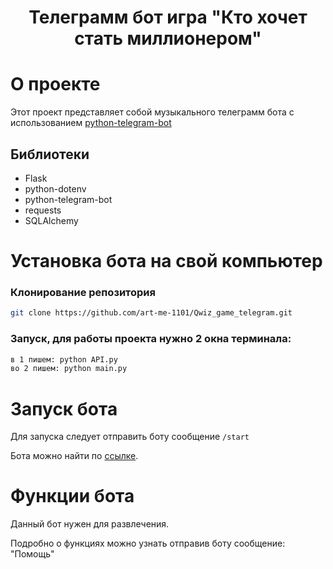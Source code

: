 <h1 align="center">Телеграмм бот игра "Кто хочет стать миллионером"</h1>

# О проекте

Этот проект представляет собой музыкального телеграмм бота с
использованием [python-telegram-bot](https://github.com/python-telegram-bot/python-telegram-bot)

## Библиотеки

- Flask
- python-dotenv
- python-telegram-bot
- requests
- SQLAlchemy

# Установка бота на свой компьютер

### Клонирование репозитория

```bash
git clone https://github.com/art-me-1101/Qwiz_game_telegram.git
```

### Запуск, для работы проекта нужно 2 окна терминала:

```bash
в 1 пишем: python API.py
во 2 пишем: python main.py
```

# Запуск бота

Для запуска следует отправить боту сообщение `/start`

Бота можно найти по [ссылке](https://t.me/qwiz_game_bot).

# Функции бота

Данный бот нужен для развлечения.

Подробно о функциях можно узнать отправив боту сообщение: "Помощь"
